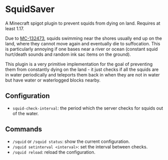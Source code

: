 # SquidSaver

A Minecraft spigot plugin to prevent squids from dying on land. Requires at least 1.17.

Due to [MC-132473](https://bugs.mojang.com/browse/MC-132473), squids swimming near the shores usually end up on the land, where they cannot move again and eventually die to suffocation. This is particularly annoying if one bases near a river or ocean (constant squid hurt/death sounds and random ink sac items on the ground).

This plugin is a very primitive implementation for the goal of preventing them from constantly dying on the land - it just checks if all the squids are in water periodically and teleports them back in when they are not in water but have water or waterlogged blocks nearby.

## Configuration

- `squid-check-interval`: the period which the server checks for squids out of the water.

## Commands

- `/squid` or `/squid status`: show the current configuration.
- `/squid setinterval <interval>`: set the interval between checks.
- `/squid reload`: reload the configuration.